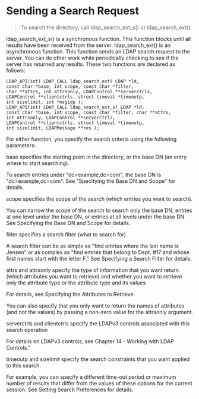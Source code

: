 # Sending a Search Request

> To search the directory, call ldap_search_ext_s() or ldap_search_ext():

ldap_search_ext_s() is a synchronous function. This function blocks until all results have been received from the server.
ldap_search_ext() is an asynchronous function. This function sends an LDAP search request to the server. You can do other work while periodically checking to see if the server has returned any results.
These two functions are declared as follows:
```
LDAP_API(int) LDAP_CALL ldap_search_ext( LDAP *ld,
const char *base, int scope, const char *filter,
char **attrs, int attrsonly, LDAPControl **serverctrls,
LDAPControl **clientctrls, struct timeval *timeoutp,
int sizelimit, int *msgidp );
LDAP_API(int) LDAP_CALL ldap_search_ext_s( LDAP *ld,
const char *base, int scope, const char *filter, char **attrs,
int attrsonly, LDAPControl **serverctrls,
LDAPControl **clientctrls, struct timeval *timeoutp,
int sizelimit, LDAPMessage **res );
```
For either function, you specify the search criteria using the following parameters:

base specifies the starting point in the directory, or the base DN (an entry where to start searching).

To search entries under "dc=example,dc=com", the base DN is "dc=example,dc=com". See "Specifying the Base DN and Scope" for details.

scope specifies the scope of the search (which entries you want to search).

You can narrow the scope of the search to search only the base DN, entries at one level under the base DN, or entries at all levels under the base DN. See Specifying the Base DN and Scope for details.

filter specifies a search filter (what to search for).

A search filter can be as simple as "find entries where the last name is Jensen" or as complex as "find entries that belong to Dept. #17 and whose first names start with the letter F." See Specifying a Search Filter for details.

attrs and attrsonly specify the type of information that you want return (which attributes you want to retrieve) and whether you want to retrieve only the attribute type or the attribute type and its values

For details, see Specifying the Attributes to Retrieve.

You can also specify that you only want to return the names of attributes (and not the values) by passing a non-zero value for the attrsonly argument.

serverctrls and clientctrls specify the LDAPv3 controls associated with this search operation

For details on LDAPv3 controls, see Chapter 14 - Working with LDAP Controls."

timeoutp and sizelimit specify the search constraints that you want applied to this search.

For example, you can specify a different time-out period or maximum number of results that differ from the values of these options for the current session. See Setting Search Preferences for details.